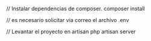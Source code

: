 
// Instalar dependencias de composer.
composer install

// es necesario solicitar via correo el archivo .env

// Levantar el proyecto en artisan
php artisan server